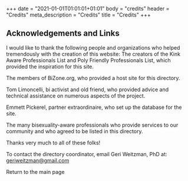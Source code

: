 +++
date = "2021-01-01T01:01:01+01:01"
body = "credits"
header = "Credits"
meta_description = "Credits"
title = "Credits"
+++

## Acknowledgements and Links

I would like to thank the following people and organizations who helped tremendously with the creation of this website:
The creators of the Kink Aware Professionals List and Poly Friendly Professionals List, which provided the inspiration for this site.

The members of BiZone.org, who provided a host site for this directory.

Tom Limoncelli, bi activist and old friend, who provided advice and technical assistance on numerous aspects of the project.

Emmett Pickerel, partner extraordinaire, who set up the database for the site.

The many bisexuality-aware professionals who provide services to our community and who agreed to be listed in this directory.
 
Thanks very much to all of these folks!


To contact the directory coordinator, email Geri Weitzman, PhD at: geriweitzman@gmail.com

Return to the main page
